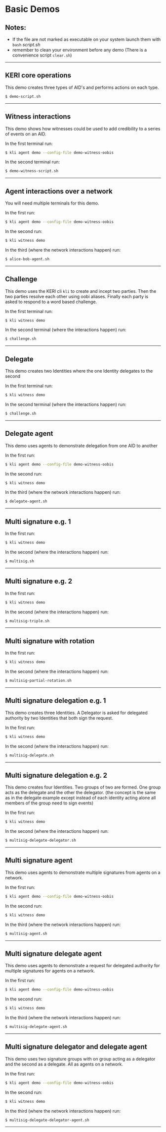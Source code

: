 # Basic Demos

## Notes:
* If the file are not marked as executable on your system launch them with `bash` _script.sh_
 * remember to clean your environment before any demo (There is a convenience script `clear.sh`)

----------

## KERI core operations
This demo creates three types of AID's and performs actions on each type.
```bash
$ demo-script.sh
```

----------

## Witness interactions
This demo shows how witnesses could be used to add credibility to a series of events on an AID.

In the first terminal run:
```bash
$ kli agent demo --config-file demo-witness-oobis
```

In the second terminal run:
```bash
$ demo-witness-script.sh
```

----------

## Agent interactions over a network
You will need multiple terminals for this demo.

In the first run:
```bash
$ kli agent demo --config-file demo-witness-oobis
```

In the second run:
```bash
$ kli witness demo
```

In the third (where the network interactions happen) run:
```bash
$ alice-bob-agent.sh
```

----------

## Challenge

This demo uses the KERI cli `kli` to create and incept two parties. Then the two parties resolve each other using oobi aliases. Finally each party is asked to respond to a word based challenge.

In the first terminal run:
```bash
$ kli witness demo
```

In the second terminal (where the interactions happen) run:
```bash
$ challenge.sh
```

----------

## Delegate

This demo creates two Identities where the one Identity delegates to the second

In the first terminal run:
```bash
$ kli witness demo
```

In the second terminal (where the interactions happen) run:
```bash
$ challenge.sh
```

----------

## Delegate agent

This demo uses agents to demonstrate delegation from one AID to another

In the first run:
```bash
$ kli agent demo --config-file demo-witness-oobis
```

In the second run:
```bash
$ kli witness demo
```

In the third (where the network interactions happen) run:
```bash
$ delegate-agent.sh
```

----------

## Multi signature e.g. 1


In the first run:
```bash
$ kli witness demo
```

In the second (where the interactions happen) run:
```bash
$ multisig.sh
```

----------

## Multi signature e.g. 2


In the first run:
```bash
$ kli witness demo
```

In the second (where the interactions happen) run:
```bash
$ multisig-triple.sh
```

----------

## Multi signature with rotation


In the first run:
```bash
$ kli witness demo
```

In the second (where the interactions happen) run:
```bash
$ multisig-partial-rotation.sh
```

----------
## Multi signature delegation e.g. 1

This demo creates three Identities. A Delegator is asked for delegated authority by two Identities that both sign the request. 

In the first run:
```bash
$ kli witness demo
```

In the second (where the interactions happen) run:
```bash
$ multisig-delegate.sh
```

----------

## Multi signature delegation e.g. 2

This demo creates four Identities. Two groups of two are formed. One group acts as the delegate and the other the delegator. (the concept is the same as in the delegate example except instead of each identity acting alone all members of the group need to sign events) 

In the first run:
```bash
$ kli witness demo
```

In the second (where the interactions happen) run:
```bash
$ multisig-delegate-delegator.sh
```

----------

## Multi signature agent

This demo uses agents to demonstrate multiple signatures from agents on a network.

In the first run:
```bash
$ kli agent demo --config-file demo-witness-oobis
```

In the second run:
```bash
$ kli witness demo
```

In the third (where the network interactions happen) run:
```bash
$ multisig-agent.sh
```

----------

## Multi signature delegate agent

This demo uses agents to demonstrate a request for delegated authority for multiple signatures for agents on a network.

In the first run:
```bash
$ kli agent demo --config-file demo-witness-oobis
```

In the second run:
```bash
$ kli witness demo
```

In the third (where the network interactions happen) run:
```bash
$ multisig-delegate-agent.sh
```

----------

## Multi signature delegator and delegate agent

This demo uses two signature groups with on group acting as a delegator and the second as a delegate. All as agents on a network.

In the first run:
```bash
$ kli agent demo --config-file demo-witness-oobis
```

In the second run:
```bash
$ kli witness demo
```

In the third (where the network interactions happen) run:
```bash
$ multisig-delegate-delegator-agent.sh
```

----------